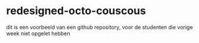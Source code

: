 # redesigned-octo-couscous
dit is een voorbeeld van een github repository, voor de studenten die vorige week niet opgelet hebben
